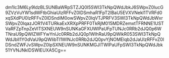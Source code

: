 dm1lc3M6Ly9ldzBLSUNBaWRpSTZJQ0l5SWl3TkNpQWdJbkJ6SWpvZ0lucG9ZVzVuYW1sdWFtbGhiaUlzRFFvZ0lDSmhaR1FpT2lBaU5EVXVNekl1TVRFd0xqSXdPU0lzRFFvZ0lDSndiM0owSWpvZ0lqVTJPRFV3SWl3TkNpQWdJbWxrSWpvZ0lqazJOR1V4TURkaExXRXpPRFF0TkRjM015MDRZemxtTFRNNE1USTVaRFZpTnpZeVlTSXNEUW9nSUNKaGFXUWlPaUFpTUNJc0RRb2dJQ0p6WTNraU9pQWlZWFYwYnlJc0RRb2dJQ0p1WlhRaU9pQWlkR053SWl3TkNpQWdJblI1Y0dVaU9pQWlibTl1WlNJc0RRb2dJQ0pvYjNOMElqb2dJaUlzRFFvZ0lDSndZWFJvSWpvZ0lpSXNEUW9nSUNKMGJITWlPaUFpSWl3TkNpQWdJbk51YVNJNklDSWlEUXA5Cg==
